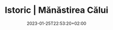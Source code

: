 ---
title: "Istoric | Mănăstirea Călui"
keywords: ["Manastirea Calui"]
date: 2023-01-25T22:53:20+02:00
draft: false
type: page
layout: istoric
sitemap_exclude: false

sitemap:
  changefreq: weekly
  filename: sitemap.xml
  priority: 1


#----------------------------------------------------/
# Page
#----------------------------------------------------/
page:
  title: "Isto<span>ric</span>"
  description: "<b>Mânastirea Călui</b> se află în localitatea cu același nume, amplasată pe malul Oltețului, pe traseul Balș-Oboga, comună renumită pentru ceramica ei populară. Așezământul monahal, înconjurat de un puternic zid de cărămidă, cărămidă adusă de pe malul Oltețului și cărată din mână în mână pe o distanță de un kilometru, a fost întemeiată între anii 1516-1521, în timpul domniei lui Neagoe Basarab (1512-1521), de către banul Vlad și frații săi, Dumitru și Bălică. Primii ctitori au ridicat edificiul până la nivelul temeliilor, dar, din cauza instabilității politice care a urmat domniei lui Neagoe Basarab, nu l-au putut probabil termina. Mânăstirea Călui, cu hramul Sfântul Nicolae, a fost refăcută de către boierii Craiovești. Restaurarea și înfrumusețarea ei au fost făcute de către frații Buzești în perioada 20 aprilie - 8 iunie 1588, atunci când au fost edificate și corpurile de chilii, după cum precizează pisania săpată în piatră, așezată deasupra ușii de la intrarea în biserică. Ulterior, monumentului i s-a adaugat un exonartex, mărginit de arcade laterale. 
  
  <br>
  <br>
  Un aspect aparte este cel care priveşte înconjurarea bisericii de jur-împrejur cu chilii cu „cerdacuri”. Paul din Alep consemna caracterul defensiv al aşezământului monahal, amplasat într-un loc ferit, cu un drum „ascuns” care făcea aproape imposibilă reperarea ansamblului. 
  
  O bună parte din construcţiile care alcătuiau nucleul istoric al mânăstirii – biserica, turnul clopotniţă, zidul de apărare (fără contraforţii care încă îl mai susţin) şi o parte din „casele” mânăstireşti cu pivniţe boltite şi un cat, au fost ridicate în secolul al XVI-lea, în etapa în care fraţii Buzeşti reiau şantierul după o întrerupere de şapte decenii.
  
  <br>
  <br>
  Începuturile mânăstirii Călui se leagă de reprezentanţii timpurii ai neamului boierilor Buzeşti, personaje importante în istoria valahă,  în timpul domniei lui Mihai Viteazul. Cei trei fraţi Buzeşti – Radu, Preda şi Stroe, apropiaţii lui Mihai Viteazul, sunt cei care reiau lucrările la mânăstirea începută de bunicul lor, definitivând-o şi înfrumuseţând-o. Portretele acestora şi ale soţiilor lor se păstrează în amplul tablou votiv din pronaosul bisericii cu hramul Sf. Ierarh Nicolae.
  
  Dintre construcţiile din veacul al XIX-lea se mai păstrează – cu modificări substanţiale însă, atât la interior, cât şi la exterior – actuala casă a stăreţiei, construită în timpul campaniei din 1834.
  
  <br>
  <br>
  Clopotniţa mănăstirii reprezintă la rândul ei una dintre realizările importante ale arhitecturii sfârşitului veacului al XVI-lea, cu intervenţii de restaurare, aceasta păstrând în esenţă forma pe care i-au dat-o meşterii aduși pe şantier de ctitorii din familia Buzescu. Conceput cu trei niveluri, turnul are o bază masivă străpunsă de gangul de acces. Din inscripţia transcrisă în secolul al XIX-lea aflăm că: „Acest clopot l-au făcut jupan Radul mare armaş şi cu fraţii săi Preda spătar şi Stroe postelnic, în zilele lui Mihnea Voievod, în anul 7096 (1588).
  
  <b>Pictura bisericii Sf. Nicolae</b> s-a încheiat la data de 31 august 1594, așa cum este consemnat în pisania realizată cu ocazia repictării din 1834 , dar şi a celor care însoţesc inscripţia zugravului Mina, păstrată în vecinătatea portretului lui Mihai Viteazul, de pe peretele nordic al naosului bisericii.
  
  <br>
  <br>
  În afara portretelor ctitorilor, în spaţiul pronaosului apar o serie de personaje nerelaţionate direct cu ctitoria, personaje din familia domnitorului căruia i-au fost credincioşi Buzeştii – Mihai Viteazul. Aceste personaje, cu care Buzeştii aveau însă şi legături de rudenie sunt: pe peretele sudic al primei încăperi a bisericii - <b>Doamna Stanca</b> (soţia lui Mihai Viteazul) şi <b>Io(an) Pătraşcu voievod</b> (fiul lui Mihai Viteazu şi al Stancăi) şi, pe acelaşi perete înspre vest, <b>Preda postelnicul</b> (nepot al fraţilor Buzeşti şi nepot de frate al Doamnei Stanca) şi <b>Florica Doamna</b> (fiica lui Mihai Viteazul), dar și portretul lui <b>Petru Cercel</b> după alungarea sa din scaunul domnesc, pe peretele de nord al naosului.
  
  În ciuda intervenţiilor care s-au succedat, aducând modificări adesea ireversibile aspectului iniţial al bisericii, atât în interior, cât şi la exterior, biserica „Sf. Nicolae” a mânăstirii Călui, rămâne un exemplu extrem de valoros de arhitectură religioasă valahă din secolul al XVI-lea."

  image:
    items:
      
      - title: "Manastirea Calui"
        link: ""
        image: "/carousel/gallery-1.jpg"
        image2x: "/carousel/gallery-1@2x.jpg"

      - title: "Manastirea Calui"
        link: ""
        image: "/carousel/gallery-2.jpg"
        image2x: "/carousel/gallery-2@2x.jpg"

      - title: "Manastirea Calui"
        link: ""
        image: "/carousel/gallery-3.jpg"
        image2x: "/carousel/gallery-3@2x.jpg"

---